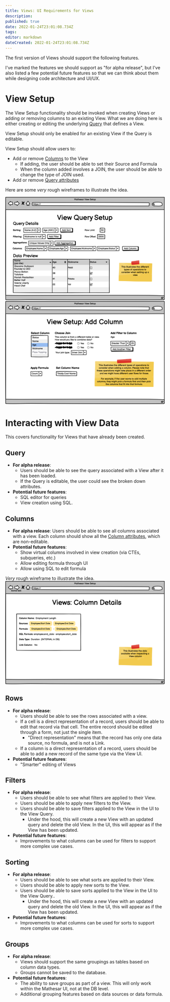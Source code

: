```yaml
---
title: Views: UI Requirements for Views
description: 
published: true
date: 2022-01-24T23:01:08.734Z
tags: 
editor: markdown
dateCreated: 2022-01-24T23:01:08.734Z
---
```


The first version of Views should support the following features.

I've marked the features we should support as "for alpha release", but I've also listed a few potential future features so that we can think about them while designing code architecture and UI/UX.

# View Setup
The View Setup functionality should be invoked when creating Views or adding or removing columns to an existing View. What we are doing here is either creating or editing the underlying [Query](/product/specs/2022-01-views/03-modeling-view-query) that defines a View.

View Setup should only be enabled for an existing View if the Query is editable.

View Setup should allow users to:
- Add or remove [Columns](/product/specs/2022-01-views/04-modeling-view-columns) to the View
	- If adding, the user should be able to set their Source and Formula
	- When the column added involves a JOIN, the user should be able to change the type of JOIN used.
- Add or remove [Query attributes](/product/specs/2022-01-views/03-modeling-view-query)

Here are some *very* rough wireframes to illustrate the idea.

![query_setup.png](/query_setup.png)
![view_setup__add_column.png](/view_setup__add_column.png)

# Interacting with View Data
This covers functionality for Views that have already been created.

## Query
- **For alpha release**: 
	- Users should be able to see the query associated with a View after it has been loaded.
	- If the Query is editable, the user could see the broken down attributes.
- **Potential future features**:
	- SQL editor for queries
	- View creation using SQL.

## Columns
- **For alpha release**: Users should be able to see all columns associated with a view. Each column should show all the [Column attributes](/product/specs/2022-01-views/04-modeling-view-columns), which are non-editable.
- **Potential future features**:
	- Show virtual columns involved in view creation (via CTEs, subqueries, etc.)
	- Allow editing formula through UI
	- Allow using SQL to edit formula

*Very* rough wireframe to illustrate the idea.
![view_column_menu.png](/view_column_menu.png)
## Rows
- **For alpha release**: 
	- Users should be able to see the rows associated with a view.
	- If a cell is a direct representation of a record, users should be able to edit that record via that cell. The entire record should be edited through a form, not just the single item.
		- "Direct representation" means that the record has only one data source, no formula, and is not a Link.
	- If a column is a direct representation of a record, users should be able to add a new record of the same type via the View UI.
- **Potential future features**:
	- "Smarter" editing of Views

## Filters
- **For alpha release**:
	- Users should be able to see what filters are applied to their View.
	- Users should be able to apply new filters to the View.
	- Users should be able to save filters applied to the View in the UI to the View Query.
		- Under the hood, this will create a new View with an updated query and delete the old View. In the UI, this will appear as if the View has been updated.
- **Potential future features**:
	- Improvements to what columns can be used for filters to support more complex use cases.

## Sorting
- **For alpha release**:
	- Users should be able to see what sorts are applied to their View.
	- Users should be able to apply new sorts to the View.
	- Users should be able to save sorts applied to the View in the UI to the View Query..
		- Under the hood, this will create a new View with an updated query and delete the old View. In the UI, this will appear as if the View has been updated.
- **Potential future features**:
	- Improvements to what columns can be used for sorts to support more complex use cases.

## Groups
- **For alpha release**:
	- Views should support the same groupings as tables based on column data types.
	- Groups cannot be saved to the database.
- **Potential future features**:
	- The ability to save groups as part of a view. This will only work within the Mathesar UI, not at the DB level.
	- Additional grouping features based on data sources or data formula.